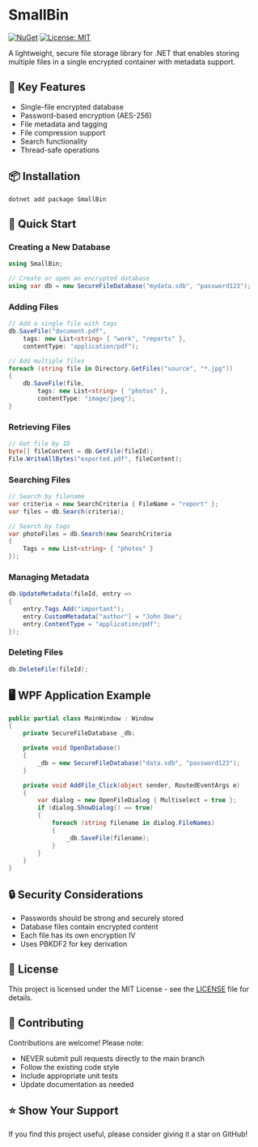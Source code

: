 # SmallBin

[![NuGet](https://img.shields.io/nuget/v/SmallBin.svg)](https://www.nuget.org/packages/SmallBin/)
[![License: MIT](https://img.shields.io/badge/License-MIT-yellow.svg)](https://opensource.org/licenses/MIT)

A lightweight, secure file storage library for .NET that enables storing multiple files in a single encrypted container with metadata support.

## 🔑 Key Features

- Single-file encrypted database
- Password-based encryption (AES-256)
- File metadata and tagging
- File compression support
- Search functionality
- Thread-safe operations

## 📦 Installation

```shell
dotnet add package SmallBin
```

## 🚀 Quick Start

### Creating a New Database

```csharp
using SmallBin;

// Create or open an encrypted database
using var db = new SecureFileDatabase("mydata.sdb", "password123");
```

### Adding Files

```csharp
// Add a single file with tags
db.SaveFile("document.pdf",
    tags: new List<string> { "work", "reports" },
    contentType: "application/pdf");

// Add multiple files
foreach (string file in Directory.GetFiles("source", "*.jpg"))
{
    db.SaveFile(file,
        tags: new List<string> { "photos" },
        contentType: "image/jpeg");
}
```

### Retrieving Files

```csharp
// Get file by ID
byte[] fileContent = db.GetFile(fileId);
File.WriteAllBytes("exported.pdf", fileContent);
```

### Searching Files

```csharp
// Search by filename
var criteria = new SearchCriteria { FileName = "report" };
var files = db.Search(criteria);

// Search by tags
var photoFiles = db.Search(new SearchCriteria 
{ 
    Tags = new List<string> { "photos" } 
});
```

### Managing Metadata

```csharp
db.UpdateMetadata(fileId, entry => 
{
    entry.Tags.Add("important");
    entry.CustomMetadata["author"] = "John Doe";
    entry.ContentType = "application/pdf";
});
```

### Deleting Files

```csharp
db.DeleteFile(fileId);
```

## 🖥️ WPF Application Example

```csharp
public partial class MainWindow : Window
{
    private SecureFileDatabase _db;

    private void OpenDatabase()
    {
        _db = new SecureFileDatabase("data.sdb", "password123");
    }

    private void AddFile_Click(object sender, RoutedEventArgs e)
    {
        var dialog = new OpenFileDialog { Multiselect = true };
        if (dialog.ShowDialog() == true)
        {
            foreach (string filename in dialog.FileNames)
            {
                _db.SaveFile(filename);
            }
        }
    }
}
```

## 🔒 Security Considerations

- Passwords should be strong and securely stored
- Database files contain encrypted content
- Each file has its own encryption IV
- Uses PBKDF2 for key derivation

## 📄 License

This project is licensed under the MIT License - see the [LICENSE](LICENSE) file for details.

## 👥 Contributing

Contributions are welcome! Please note:
- NEVER submit pull requests directly to the main branch
- Follow the existing code style
- Include appropriate unit tests
- Update documentation as needed

## ⭐ Show Your Support

If you find this project useful, please consider giving it a star on GitHub!
